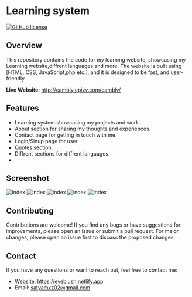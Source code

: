 # Learning system

[![GitHub license](https://img.shields.io/badge/license-MIT-blue.svg)](http://cambly.epizy.com/cambly/blob/main/LICENS)

## Overview

This repository contains the code for my learning website, showcasing my Learning website,diffrent languages and more. The website is built using [HTML, CSS, JavaScript,php etc.], and it is designed to be fast, and user-friendly.

**Live Website:** 
http://cambly.epizy.com/cambly/

## Features

- Learning system showcasing my projects and work.
- About section for sharing my thoughts and experiences.
- Contact page for getting in touch with me.
- Login/Sinup page for user.
- Quotes section.
- Diffrent sections for diffrent languages.
- 
## Screenshot


![index](https://github.com/Saty-am02/cambly/assets/88832726/20308461-3685-4a0d-b699-1949a001a54d)
![index](https://github.com/Saty-am02/cambly/assets/88832726/8a61bd0d-83d9-4a84-b188-112dd8085076)
![index](https://github.com/Saty-am02/cambly/assets/88832726/00fc3c27-61df-4e00-b6cd-6de63eabd08d)
![index](https://github.com/Saty-am02/cambly/assets/88832726/3c760b7f-cab3-4ada-8322-5e8415dfae34)
![index](https://github.com/Saty-am02/cambly/assets/88832726/a0c5964e-a1a9-48b6-99aa-9550cba6e3aa)







## Contributing

Contributions are welcome! If you find any bugs or have suggestions for improvements, please open an issue or submit a pull request. For major changes, please open an issue first to discuss the proposed changes.

## Contact

If you have any questions or want to reach out, feel free to contact me:

- Website: https://eveblush.netlify.app
- Email: satyamxz02@gmail.com
